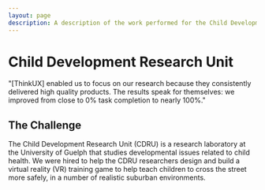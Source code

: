 ```yaml
---
layout: page
description: A description of the work performed for the Child Development Research Unit, including user interviews, minimum viable product, prototyping, usability testing.
---
```

<div class="row">
  <div class="col-xs-12 col-md-8 col-md-offset-2">
    <h1>Child Development Research Unit</h1>
  </div>
</div>

<div class="row">
  <div class="col-xs-12 col-md-8 col-md-offset-2">
    <div class="case-study-testimonial">
      <p>"[ThinkUX] enabled us to focus on our research because they consistently delivered high quality products. The results speak for themselves: we improved from close to 0% task completion to nearly 100%."<p>
    </div>
  </div>
</div>

<div class="row">
  <div class="col-xs-12 col-md-6 col-md-offset-3">
    <h2 class="case-study-header">The Challenge</h2>
    <p>The Child Development Research Unit (CDRU) is a research laboratory at the University of Guelph that studies developmental issues related to child health. We were hired to help the CDRU researchers design and build a virtual reality (VR) training game to help teach children to cross the street more safely, in a number of realistic suburban environments.</p>
  </div>
</div>
